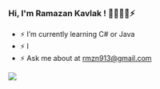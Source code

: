 ### Hi, I'm Ramazan Kavlak ! 👋🤔💬😄⚡

- ⚡ I’m currently learning C# or Java
- ⚡ I
- ⚡ Ask me about at rmzn913@gmail.com
<img src="https://github-readme-stats.vercel.app/api?username=rkavlak&&show_icons=true&title_color=ffffff&icon_color=bb2acf&text_color=daf7dc&bg_color=151515">

